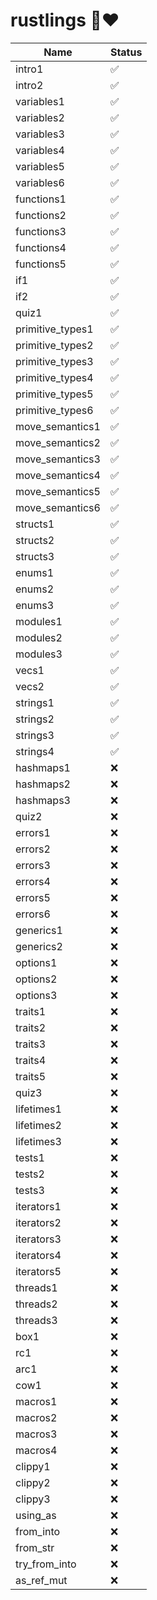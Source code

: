 # rustlings 🦀❤️

<!-- rustlings progress table -->
<!-- RUST PROGRESS START -->
| Name | Status |
|---|---|
| intro1 | :white_check_mark: |
| intro2 | :white_check_mark: |
| variables1 | :white_check_mark: |
| variables2 | :white_check_mark: |
| variables3 | :white_check_mark: |
| variables4 | :white_check_mark: |
| variables5 | :white_check_mark: |
| variables6 | :white_check_mark: |
| functions1 | :white_check_mark: |
| functions2 | :white_check_mark: |
| functions3 | :white_check_mark: |
| functions4 | :white_check_mark: |
| functions5 | :white_check_mark: |
| if1 | :white_check_mark: |
| if2 | :white_check_mark: |
| quiz1 | :white_check_mark: |
| primitive_types1 | :white_check_mark: |
| primitive_types2 | :white_check_mark: |
| primitive_types3 | :white_check_mark: |
| primitive_types4 | :white_check_mark: |
| primitive_types5 | :white_check_mark: |
| primitive_types6 | :white_check_mark: |
| move_semantics1 | :white_check_mark: |
| move_semantics2 | :white_check_mark: |
| move_semantics3 | :white_check_mark: |
| move_semantics4 | :white_check_mark: |
| move_semantics5 | :white_check_mark: |
| move_semantics6 | :white_check_mark: |
| structs1 | :white_check_mark: |
| structs2 | :white_check_mark: |
| structs3 | :white_check_mark: |
| enums1 | :white_check_mark: |
| enums2 | :white_check_mark: |
| enums3 | :white_check_mark: |
| modules1 | :white_check_mark: |
| modules2 | :white_check_mark: |
| modules3 | :white_check_mark: |
| vecs1 | :white_check_mark: |
| vecs2 | :white_check_mark: |
| strings1 | :white_check_mark: |
| strings2 | :white_check_mark: |
| strings3 | :white_check_mark: |
| strings4 | :white_check_mark: |
| hashmaps1 | :x: |
| hashmaps2 | :x: |
| hashmaps3 | :x: |
| quiz2 | :x: |
| errors1 | :x: |
| errors2 | :x: |
| errors3 | :x: |
| errors4 | :x: |
| errors5 | :x: |
| errors6 | :x: |
| generics1 | :x: |
| generics2 | :x: |
| options1 | :x: |
| options2 | :x: |
| options3 | :x: |
| traits1 | :x: |
| traits2 | :x: |
| traits3 | :x: |
| traits4 | :x: |
| traits5 | :x: |
| quiz3 | :x: |
| lifetimes1 | :x: |
| lifetimes2 | :x: |
| lifetimes3 | :x: |
| tests1 | :x: |
| tests2 | :x: |
| tests3 | :x: |
| iterators1 | :x: |
| iterators2 | :x: |
| iterators3 | :x: |
| iterators4 | :x: |
| iterators5 | :x: |
| threads1 | :x: |
| threads2 | :x: |
| threads3 | :x: |
| box1 | :x: |
| rc1 | :x: |
| arc1 | :x: |
| cow1 | :x: |
| macros1 | :x: |
| macros2 | :x: |
| macros3 | :x: |
| macros4 | :x: |
| clippy1 | :x: |
| clippy2 | :x: |
| clippy3 | :x: |
| using_as | :x: |
| from_into | :x: |
| from_str | :x: |
| try_from_into | :x: |
| as_ref_mut | :x: |
<!-- RUST PROGRESS END -->